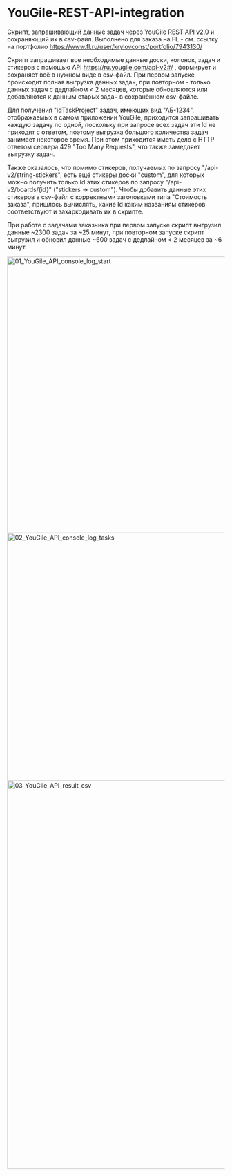 # YouGile-REST-API-integration
Скрипт, запрашивающий данные задач через YouGile REST API v2.0 и сохраняющий их в csv-файл. Выполнено для заказа на FL - см. ссылку на портфолио https://www.fl.ru/user/krylovconst/portfolio/7943130/

Скрипт запрашивает все необходимые данные доски, колонок, задач и стикеров с помощью API https://ru.yougile.com/api-v2#/ , формирует и сохраняет всё в нужном виде в csv-файл. При первом запуске происходит полная выгрузка данных задач, при повторном - только данных задач с дедлайном < 2 месяцев, которые обновляются или добавляются к данным старых задач в сохранённом csv-файле.

Для получения "idTaskProject" задач, имеющих вид "АБ-1234", отображаемых в самом приложении YouGile, приходится запрашивать каждую задачу по одной, поскольку при запросе всех задач эти Id не приходят с ответом, поэтому выгрузка большого количества задач занимает некоторое время. При этом приходится иметь дело с HTTP ответом сервера 429 "Too Many Requests", что также замедляет выгрузку задач.

Также оказалось, что помимо стикеров, получаемых по запросу "/api-v2/string-stickers", есть ещё стикеры доски "custom", для которых можно получить только Id этих стикеров по запросу "/api-v2/boards/{id}" ("stickers -> custom"). Чтобы добавить данные этих стикеров в csv-файл с корректными заголовками типа "Стоимость заказа", пришлось вычислять, какие Id каким названиям стикеров соответствуют и захаркодивать их в скрипте.

При работе с задачами заказчика при первом запуске скрипт выгрузил данные ~2300 задач за ~25 минут, при повторном запуске скрипт выгрузил и обновил данные ~600 задач с дедлайном < 2 месяцев за ~6 минут.

<img width="640" alt="01_YouGile_API_console_log_start" src="https://github.com/user-attachments/assets/e373d9bf-83f2-4384-89b0-a132d2b29672" />
<img width="574" alt="02_YouGile_API_console_log_tasks" src="https://github.com/user-attachments/assets/288cce98-46dd-4947-a2da-25c541daae78" />
<img width="899" alt="03_YouGile_API_result_csv" src="https://github.com/user-attachments/assets/f3b71e81-c915-4ed5-894d-64917f9830d1" />

